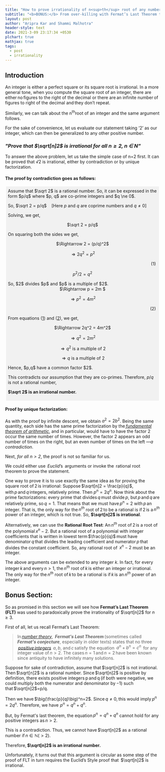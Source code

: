 ```yaml
---
title: "How to prove irrationality of n<sup>th</sup> root of any number"
subtitle: "<b>BONUS:</b> From over-killing with Fermat’s Last Theorem to ending up in bogus proof"
layout: post
author: "Aripra Kar and Shammi Malhotra"
header-style: text
date: 2021-3-09 23:17:34 +0530
plchart: true
mathjax: true
tags:
  - post
  - irrationality
---
```




## Introduction

An integer is either a perfect square or its square root is irrational. In a more general tone, when you compute the square root of an integer, there are either no figures to the right of the decimal or there are an infinite number of figures to right of the decimal and they don’t repeat. 

Similarly, we can talk about the n<sup>th</sup>root of an integer and the same argument follows.  

For the sake of convenience, let us evaluate our statement taking ‘2’ as our integer, which can then be generalized to any other positive number.  

### *&quot;Prove that $\sqrt[n]2$ is irrational for all $n\ge 2$, n $\in$ N&quot;* 

To answer the above problem, let us take the simple case of n=2 first. It can be proved that √2 is irrational, either by contradiction or by unique factorization. 

#### The proof by contradiction goes as follows:

<div style="background-color:#f1f1f1;margin: 0 3px;padding:6px;">
Assume that $\sqrt 2$ is a rational number. So, it can be expressed in the form $p/q$ where $p, q$ are co-prime integers and $q \ne 0$. <br />

So, $\sqrt 2 = p/q$  &nbsp; &nbsp;[Here $p$ and $q$ are coprime numbers and $q \ne 0$] <br />

Solving, we get, <br />

<center>
$\sqrt 2 = p/q$<br />
</center>

On squaring both the sides we get, <br />

<center>
$\Rightarrow 2 = (p/q)^2$<br />

$\Rightarrow 2q^2 = p^2$ <div style="float:right;margin-right:4px;">&nbsp; (<a name="1.1">1</a>) </div><br />

$p^2/2 = q^2$ <br />
</center>
So, $2$ divides $p$ and $p$ is a multiple of $2$. <br />

<center>
$\Rightarrow p = 2m $ <br />

$\Rightarrow p^2 = 4m^2$ <div style="float:right;margin-right:4px;">&nbsp; (<a name="1.2">2</a>) </div><br />
</center>

From equations (<a href="#1.1">1</a>) and (<a href="#1.2">2</a>), we get, <br />
<center>
$\Rightarrow 2q^2 = 4m^2$ <br />

$\Rightarrow q^2 = 2m^2$ <br />

$\Rightarrow q^2$ is a multiple of $2$ <br />

$\Rightarrow q$ is a multiple of $2$ <br />
</center>
Hence, $p,q$ have a common factor $2$.  <br />


This contradicts our assumption that they are co-primes. Therefore, $p/q$ is not a rational number, <br />

<b>$\sqrt 2$ is an irrational number.</b>

</div>

#### Proof by unique factorization:
As with the proof by infinite descent, we obtain $a^2=2b^2$. Being the same quantity, each side has the same prime factorization by the [_fundamental theorem of arithmetic_](https://en.wikipedia.org/wiki/Fundamental_theorem_of_arithmetic), and in particular, would have to have the factor $2$ occur the same number of times. However, the factor $2$ appears an odd number of times on the right, but an even number of times on the left *—a contradiction*. 

Next, *for all $n>2$*, the proof is not so familiar for us.  

We could either use  *Euclid*’s  arguments or invoke the  rational root theorem to prove the statement. 

One way to prove it is to use exactly the same idea as for proving the square root of $2$ is irrational: Suppose $\sqrt[n]2 = \frac{p}{q}$, with $p$ and $q$ integers, relatively prime. Then $p^n=2q^n$. Now think about the prime factorizations: every prime that divides $q$ must divide $p$, but $p$ and $q$ are relatively prime, so $q=1$. That means that we must have $p^n=2$ with $p$ an integer. That is, the only way for the $n^{th}$ root of $2$ to be a rational is if $2$ is a $n^{th}$ power of an integer, which is not true. So, <b>$\sqrt[n]2$ is irrational</b>.


Alternatively, we can use the **Rational Root Test**: An $n^{th}$ root of $2$ is a root of the polynomial $x^n-2$. But a rational root of a polynomial with integer coefficients that is written in lowest term $\frac{p}{q}$ must have denominator $q$ that divides the leading coefficient and numerator $p$ that divides the constant coefficient. So, any rational root of  
$x^n-2$ must be an integer.

 

The above arguments can be extended to any integer $k$. In fact, for every integer $k$ and every $n>1$, the $n^{th}$ root of $k$ is either an integer or irrational. The only way for the $n^{th}$ root of $k$ to be a rational is if $k$ is an $n^{th}$ power of an integer. 

 

## Bonus Section: 

So as promised in this section we will see how **Fermat’s Last Theorem (FLT)** was used to paradoxically prove the irrationality of $\sqrt[n]2$ for $n\ge3$. 

First of all, let us recall Fermat’s Last Theorem: 

> In [_number theory_](https://en.wikipedia.org/wiki/Number_theory),  **_Fermat's Last Theorem_** (sometimes called  _**Fermat's conjecture**_, especially in older texts) states that no three  [_positive integers_](https://en.wikipedia.org/wiki/Integer)  $a$, $b$, and $c$ satisfy the equation  $a^n + b^n = c^n$  for any integer value of $n>2$. The cases $n = 1$ and $n = 2$ have been known since antiquity to have infinitely many solutions.

Suppose for sake of contradiction, assume that $\sqrt[n]2$ is not irrational. Then $\sqrt[n]2$ is a rational number. Since $\sqrt[n]2$ is positive by definition, there exists positive integers p and q (if both were negative, we could multiply both the numerator and denominator by −1) such that $\sqrt[n]2$=p/q. 

Then we have $\big(\frac{p}{q}\big)^n=2$. Since $q\ne0$, this would imply $p^n=2q^n$. Therefore, we have  $p^n=q^n + q^n$. 

But, by Fermat's last theorem, the equation $p^n=q^n + q^n$ cannot hold for any positive integers as $n>2$. 

This is a contradiction. Thus, we cannot have $\sqrt[n]2$ as a rational number if $n \in \mathbb{N} (>2)$. 

Therefore, **$\sqrt[n]2$ is an irrational number.**

 

Unfortunately, it turns out that this argument is circular as some step of the proof of FLT in turn requires the Euclid’s Style proof that  $\sqrt[n]2$ is irrational.  

